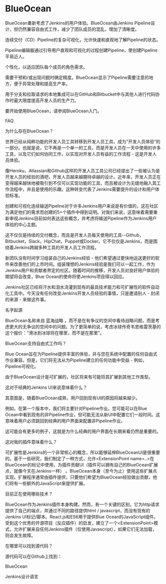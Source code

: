 # BlueOcean

BlueOcean重新考虑了Jenkins的用户体验。BlueOcean由Jenkins Pipeline设计，但仍然兼容自由式工作，减少了团队成员的混乱，增加了清晰度。



连续交付（CD）Pipeline的复杂可视化，允许快速和直观地了解Pipeline的状态。

Pipeline编辑器通过引导用户直观和可视化的过程创建Pipeline，使创建Pipeline平易近人。

个性化，以适应团队每个成员的角色需求。

需要干预和/或出现问题时确定精度。BlueOcean显示了Pipeline需要注意的地方，便于异常处理和提高生产率。

用于分支和拉取请求的本地集成可以在GitHub和Bitbucket中与其他人进行代码协作时最大限度提高开发人员的生产力。

要开始使用BlueOcean，请参阅BlueOcean入门。



FAQ

为什么存在BlueOcean？

世界已经从纯粹功能的开发人员工具转移到开发人员工具，成为“开发人员体验”的一部分。也就是说，它不再是一个单一的工具，而是开发人员在一天中使用的许多工具，以及它们如何协同工作，以实现对开发人员有益的工作流程 - 这是开发人员体验。



像Heroku，Atlassian和Github这样的开发人员工具公司已经提出了一些被认为是开发人员的经验的酒吧，开发人员越来越期待卓越的设计。近年来，开发人员正在变得越来越快地被吸引到不仅可以实现功能的工具，而且被设计为无缝地融入其工作流程中，并且是使用的乐趣。这种转变代表了Jenkins需要提升的设计和用户体验标准。



创建和可视化连续输送Pipeline对于许多Jenkins用户来说是有价值的，这在社区为满足他们的需求而创建的5+个插件中得到证明。对我们来说，这意味着需要重新审视Jenkins目前如何表达这些概念，并考虑将输送Pipeline作为Jenkins用户体验的中心主题。



这不仅仅是持续的交付概念，而且是开发人员每天使用的工具--Github，Bitbucket，Slack，HipChat，Puppet或Docker。它不仅仅是Jenkins，而是围绕着Jenkins跨越多种工具的开发人员工作流程。



新团队没有时间学习组装自己的Jenkins经验 - 他们希望通过更快地运送更好的软件来改善他们的上市时间。组装理想的Jenkins经验是我们可以一起工作，作为Jenkins用户和贡献者界定的社区。随着时间的推移，开发人员对良好用户体验的期望将会改变，Blue Ocean的使命将使Jenkins项目得以回应。



Jenkins社区已经将汗水和泪水浇灌到现有的最具技术能力和可扩展性的软件自动化工具中。今天没有任何改变Jenkins开发人员经验的事情，只是邀请别人 - 封闭的来源 - 来做这件事。



名字起源

BlueOcean名称来自 蓝海战略 ，而不是在有争议的空间中看待战略问题，而是考虑更大的无争议的空间中的问题。为了更简单的说，考虑冰球传奇韦恩格雷茨基的这个报价：“滑冰到冰球将在哪里，而不是在那里”。



BlueOcean支持自由式工作吗？

Blue Ocean旨在为Pipeline提供丰富的体验，并与您在系统中配置的任何自由式作业兼容。但是，它们将无法从为Pipeline建立的任何功能中受益 - 例如，Pipeline可视化。



由于BlueOcean设计是可扩展的，社区将来有可能将其扩展到其他工作类型。



这对于经典的Jenkins UI来说意味着什么？

其意图是，随着BlueOcean成熟，用户回到现有UI的原因将越来越少。



例如，在第一个版本中，我们将主要针对Pipeline作业。您可能可以在Blue Ocean中看到现有的非Pipeline作业，但可能无法从新UI中配置它们一段时间。这意味着用户必须跳回到经典的用户界面来配置非Pipeline作业。



这可能会有更多的例子，这就是为什么经典的用户界面在长期来看仍然是重要的。



这对我的插件意味着什么？

可扩展性是Jenkins的一个非常核心的概念，所以能够延伸BlueOceanUI是很重要的。基于一些研究，我们制定了一种方式，允许&lt;ExtensionPoint name=..&gt;在BlueOcean的标记中使用，为插件贡献UI（插件可以拥有自己的BlueOcean扩展点，就像今天在Jenkins一样） 。BlueOcean本身（至今为止）使用这些扩展点实现。扩展程序通常由插件提供，只要他们希望为BlueOcean经验做出贡献，他们将有一些额外的JavaScript来提供扩展。



目前正在使用哪些技术？

BlueOcean作为Jenkins插件本身构建。然而，有一个关键的区别。它为http请求提供了自己的端点，并通过不同的路径提供html / javascript，而没有现有的Jenkins UI标记/脚本。React.js和ES6用于提供Blue Ocean的JavaScript组件。受到这个优秀的开源项目（反应插件）的启发，建立了一个&lt;ExtensionPoint&gt;模式，允许扩展来自任何Jenkins插件（仅使用Javascript），如果它们无法加载，则会发生故障。



在哪里可以找到源代码？

源代码可以在Github上找到：



BlueOcean



Jenkins设计语言

